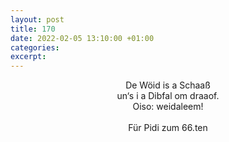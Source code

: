 ```yaml
---
layout: post
title: 170
date: 2022-02-05 13:10:00 +01:00
categories: 
excerpt: 
---
```


<p align="center">De Wöid is a Schaaß<br/>
un‘s i a Dibfal om draaof.<br/>
Oiso: weidaleem!<br/>
<br/>
Für Pidi zum 66.ten</p>
